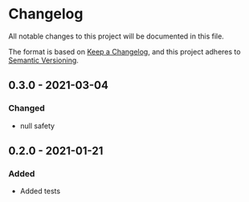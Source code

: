 # Changelog
All notable changes to this project will be documented in this file.

The format is based on [Keep a Changelog](https://keepachangelog.com/en/1.0.0/),
and this project adheres to [Semantic Versioning](https://semver.org/spec/v2.0.0.html).

## 0.3.0 - 2021-03-04
### Changed
- null safety

## 0.2.0 - 2021-01-21
### Added
- Added tests

[Unreleased]: 
[0.3.0]: